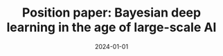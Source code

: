 ---
title: "Position paper: Bayesian deep learning in the age of large-scale AI"
collection: publications
category: ml
permalink: /publication/2024-01-01-position
excerpt: 'This position paper discusses Bayesian deep learning in the context of large-scale AI.'
date: 2024-01-01
venue: 'ICML'
citation: 'Papamarkou T, Skoularidou M, Palla K, Aitchison L, et al. (2024). &quot;Position paper: Bayesian deep learning in the age of large-scale AI.&quot; <i>ICML</i>.'
--- 